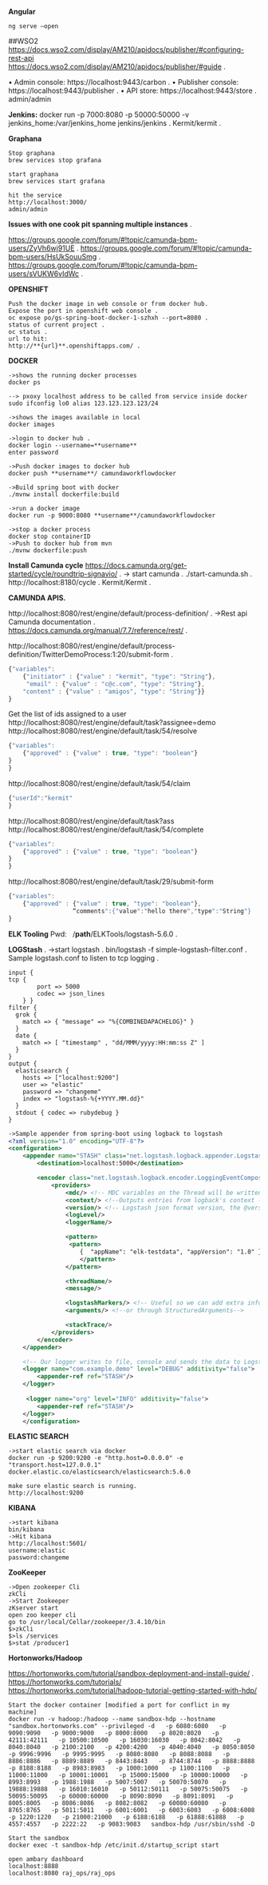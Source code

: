 
**Angular**
```
ng serve –open  
```

##WSO2
https://docs.wso2.com/display/AM210/apidocs/publisher/#configuring-rest-api   
https://docs.wso2.com/display/AM210/apidocs/publisher/#guide . 

•	Admin console: https://localhost:9443/carbon . 
•	Publisher console: https://localhost:9443/publisher . 
•	API store: https://localhost:9443/store . 
admin/admin

**Jenkins:**
docker run -p 7000:8080 -p 50000:50000 -v jenkins_home:/var/jenkins_home jenkins/jenkins . 
Kermit/kermit . 

**Graphana**
```
Stop graphana 
brew services stop grafana 

start graphana 
brew services start grafana  

hit the service
http://localhost:3000/  
admin/admin 
```
**Issues with one cook pit spanning multiple instances** . 

https://groups.google.com/forum/#!topic/camunda-bpm-users/ZyVh6wj91UE . 
https://groups.google.com/forum/#!topic/camunda-bpm-users/HsUkSouuSmg . 
https://groups.google.com/forum/#!topic/camunda-bpm-users/sVUKW6vIdWc . 

**OPENSHIFT**
```
Push the docker image in web console or from docker hub.   
Expose the port in openshift web console . 
oc expose po/gs-spring-boot-docker-1-szhxh --port=8080 . 
status of current project . 
oc status . 
url to hit:  
http://**{url}**.openshiftapps.com/ . 
```

**DOCKER**
```
->shows the running docker processes 
docker ps 

--> pxoxy localhost address to be called from service inside docker
sudo ifconfig lo0 alias 123.123.123.123/24

->shows the images available in local 
docker images 

->login to docker hub . 
docker login --username=**username**  
enter password 

->Push docker images to docker hub  
docker push **username**/ camundaworkflowdocker 

->Build spring boot with docker 
./mvnw install dockerfile:build 

->run a docker image 
docker run -p 9000:8080 **username**/camundaworkflowdocker 

->stop a docker process 
docker stop containerID 
->Push to docker hub from mvn 
./mvnw dockerfile:push 
```
**Install Camunda cycle**
https://docs.camunda.org/get-started/cycle/roundtrip-signavio/ . 
-> start camunda . 
./start-camunda.sh . 
http://localhost:8180/cycle . 
Kermit/Kermit . 

**CAMUNDA APIS.**

http://localhost:8080/rest/engine/default/process-definition/ . 
->Rest api Camunda documentation . 
https://docs.camunda.org/manual/7.7/reference/rest/ . 

http://localhost:8080/rest/engine/default/process-definition/TwitterDemoProcess:1:20/submit-form . 
```javascript
{"variables":
    {"initiator" : {"value" : "kermit", "type": "String"},
     "email" : {"value" : "c@c.com", "type": "String"},
    "content" : {"value" : "amigos", "type": "String"}}
}
```
Get the list of ids assigned to a user
http://localhost:8080/rest/engine/default/task?assignee=demo
http://localhost:8080/rest/engine/default/task/54/resolve
```javascript
{"variables":
    {"approved" : {"value" : true, "type": "boolean"}
}
}
```
http://localhost:8080/rest/engine/default/task/54/claim
```javascript
{"userId":"kermit"
}
```
http://localhost:8080/rest/engine/default/task?ass
http://localhost:8080/rest/engine/default/task/54/complete
```javascript
{"variables":
    {"approved" : {"value" : true, "type": "boolean"}
}
}
```
http://localhost:8080/rest/engine/default/task/29/submit-form
```javascript
{"variables":
    {"approved" : {"value" : true, "type": "boolean"},
                  “comments":{"value":"hello there","type":"String"}
}
```

**ELK Tooling**
Pwd:   /**path**/ELKTools/logstash-5.6.0 . 

**LOGStash** . 
->start logstash . 
bin/logstash -f simple-logstash-filter.conf . 
Sample logstash.conf to listen to tcp logging . 
```
input { 
tcp {
        port => 5000
        codec => json_lines
    } }
filter {
  grok {
    match => { "message" => "%{COMBINEDAPACHELOG}" }
  }
  date {
    match => [ "timestamp" , "dd/MMM/yyyy:HH:mm:ss Z" ]
  }
}
output {
  elasticsearch { 
    hosts => ["localhost:9200"] 
    user => "elastic"
    password => "changeme"
    index => "logstash-%{+YYYY.MM.dd}"
  }
  stdout { codec => rubydebug }
}
```

```xml
->Sample appender from spring-boot using logback to logstash
<?xml version="1.0" encoding="UTF-8"?>
<configuration>
    <appender name="STASH" class="net.logstash.logback.appender.LogstashTcpSocketAppender">
        <destination>localhost:5000</destination>

        <encoder class="net.logstash.logback.encoder.LoggingEventCompositeJsonEncoder">
            <providers>
                <mdc/> <!-- MDC variables on the Thread will be written as JSON fields--> 
                <context/> <!--Outputs entries from logback's context -->                               
                <version/> <!-- Logstash json format version, the @version field in the output-->
                <logLevel/>
                <loggerName/>

                <pattern>
                 <pattern>
                    {  "appName": "elk-testdata", "appVersion": "1.0" } 
                    </pattern>
                </pattern>

                <threadName/>
                <message/>

                <logstashMarkers/> <!-- Useful so we can add extra information for specific log lines as Markers--> 
                <arguments/> <!--or through StructuredArguments-->

                <stackTrace/>
            </providers>
        </encoder>
    </appender>

    <!-- Our logger writes to file, console and sends the data to Logstash -->
    <logger name="com.example.demo" level="DEBUG" additivity="false">
        <appender-ref ref="STASH"/>
    </logger> 
    
     <logger name="org" level="INFO" additivity="false">
        <appender-ref ref="STASH"/>
    </logger> 
    </configuration> 
 ```

**ELASTIC SEARCH**
```
->start elastic search via docker 
docker run -p 9200:9200 -e "http.host=0.0.0.0" -e "transport.host=127.0.0.1" docker.elastic.co/elasticsearch/elasticsearch:5.6.0

make sure elastic search is running.
http://localhost:9200
```

**KIBANA**
```
->start kibana
bin/kibana
->Hit kibana
http://localhost:5601/
username:elastic
password:changeme
```

**ZooKeeper**
```
->Open zookeeper Cli
zkCli
->Start Zookeeper
zKserver start
open zoo keeper cli
go to /usr/local/Cellar/zookeeper/3.4.10/bin
$>zkCli
$>ls /services
$>stat /producer1 
```

**Hortonworks/Hadoop**

https://hortonworks.com/tutorial/sandbox-deployment-and-install-guide/ . 
https://hortonworks.com/tutorials/    
https://hortonworks.com/tutorial/hadoop-tutorial-getting-started-with-hdp/   
```
Start the docker container [modified a port for conflict in my machine]
docker run -v hadoop:/hadoop --name sandbox-hdp --hostname "sandbox.hortonworks.com" --privileged -d   -p 6080:6080   -p 9090:9090   -p 9000:9000   -p 8000:8000   -p 8020:8020   -p 42111:42111   -p 10500:10500   -p 16030:16030   -p 8042:8042   -p 8040:8040   -p 2100:2100   -p 4200:4200   -p 4040:4040   -p 8050:8050   -p 9996:9996   -p 9995:9995   -p 8080:8080   -p 8088:8088   -p 8886:8886   -p 8889:8889   -p 8443:8443   -p 8744:8744   -p 8888:8888   -p 8188:8188   -p 8983:8983   -p 1000:1000   -p 1100:1100   -p 11000:11000   -p 10001:10001   -p 15000:15000   -p 10000:10000   -p 8993:8993   -p 1988:1988   -p 5007:5007   -p 50070:50070   -p 19888:19888   -p 16010:16010   -p 50112:50111   -p 50075:50075   -p 50095:50095   -p 60000:60000   -p 8090:8090   -p 8091:8091   -p 8005:8005   -p 8086:8086   -p 8082:8082   -p 60080:60080   -p 8765:8765   -p 5011:5011   -p 6001:6001   -p 6003:6003   -p 6008:6008   -p 1220:1220   -p 21000:21000   -p 6188:6188   -p 61888:61888   -p 4557:4557   -p 2222:22   -p 9083:9083   sandbox-hdp /usr/sbin/sshd -D

Start the sandbox
docker exec -t sandbox-hdp /etc/init.d/startup_script start

open ambary dashboard
localhost:8888
localhost:8080 raj_ops/raj_ops

```

